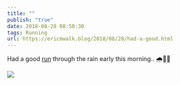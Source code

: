 ```yaml
---
title: ""
publish: "true"
date: 2018-08-28 08:50:30
tags: Running
url: https://ericmwalk.blog/2018/08/28/had-a-good.html
---
```


Had a good [run](https://www.strava.com/activities/1803170294) through the rain early this morning.. 🌧️🏃‍♂️

![](https://ericmwalk.blog/uploads/2022/5dab612820.jpg)